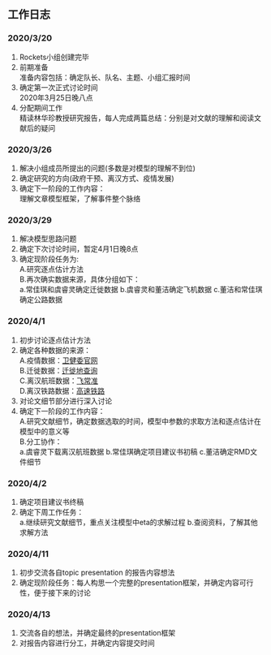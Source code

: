 ## 工作日志

### 2020/3/20
1. Rockets小组创建完毕  
2. 前期准备  
准备内容包括：确定队长、队名、主题、小组汇报时间  
3. 确定第一次正式讨论时间  
2020年3月25日晚八点
4. 分配期间工作  
精读林华珍教授研究报告，每人完成两篇总结：分别是对文献的理解和阅读文献后的疑问 

### 2020/3/26 
1. 解决小组成员所提出的问题(多数是对模型的理解不到位)  
2. 确定研究的方向(政府干预、离汉方式、疫情发展)  
3. 确定下一阶段的工作内容：  
理解文章模型框架，了解事件整个脉络  

### 2020/3/29  
1. 解决模型思路问题  
2. 确定下次讨论时间，暂定4月1日晚8点  
3. 确定现阶段任务为:  
A.研究逐点估计方法  
B.再次确实数据来源，具体分组如下：  
a.常佳琪和虞睿灵确定迁徙数据 b.虞睿灵和董洁确定飞机数据 c.董洁和常佳琪确定公路数据
   
### 2020/4/1  
1. 初步讨论逐点估计方法 
2. 确定各种数据的来源：  
A.疫情数据：[卫健委官网](http://www.nhc.gov.cn)  
B.迁徙数据：[迁徙地查询](http://qianxi.baidu.com)   
C.离汉航班数据：[飞常准](https://data.variflight.com/analytics/OTPbyAirport)  
D.离汉铁路数据：[高速铁路](http://shike.gaotie.cn)
3. 对论文细节部分进行深入讨论
4. 确定下一阶段的工作内容：  
A.研究文献细节，确定数据选取的时间，模型中参数的求取方法和逐点估计在模型中的意义等  
B.分工协作：  
a.虞睿灵下载离汉航班数据 b.常佳琪确定项目建议书初稿 c.董洁确定RMD文件细节

### 2020/4/2
1. 确定项目建议书终稿  
2. 确定下周工作任务：  
a.继续研究文献细节，重点关注模型中eta的求解过程 b.查阅资料，了解其他求解方法    

### 2020/4/11
1. 初步交流各自topic presentation 的报告内容想法  
2. 确定现阶段任务：每人构思一个完整的presentation框架，并确定内容可行性，便于接下来的讨论  

### 2020/4/13
1. 交流各自的想法，并确定最终的presentation框架
2. 对报告内容进行分工，并确定内容提交时间
